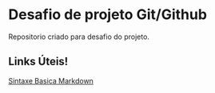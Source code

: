  # Desafio de projeto Git/Github
 
Repositorio criado para desafio do projeto.

## Links Úteis!
[Sintaxe Basica Markdown](https://www.markdownguide.org/basic-syntax/)
